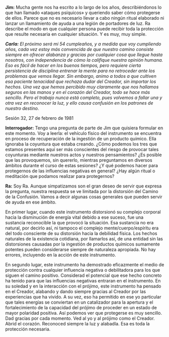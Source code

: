<p><strong>Jim:</strong> Mucha gente nos ha escrito a lo largo de los años, describiéndonos lo que han llamado «ataques psíquicos» y queriendo saber cómo protegerse de ellos. Parece que no es necesario llevar a cabo ningún ritual elaborado ni lanzar un llamamiento de ayuda a una legión de portadores de luz. Ra describe el modo en que cualquier persona puede recibir toda la protección que resulte necesaria en cualquier situación. Y es muy, muy simple.</p>
<p><em><strong>Carla:</strong> El próximo será mi 54 cumpleaños, y a medida que voy cumpliendo años, cada vez estoy más convencida de que nuestro camino consiste siempre en ofrecer alabanza y gracias por cualquier cosa que llegue hasta nosotros, con independencia de cómo la califique nuestra opinión humana. Eso es fácil de hacer en los buenos tiempos, pero requiere cierta persistencia de disciplina entrenar la mente para no retroceder ante los problemas que vemos llegar. Sin embargo, animo a todos a que cultiven esa paciente tenacidad que rechaza dudar del Creador, sin importar los hechos. Una vez que hemos percibido muy claramente que nos hallamos seguros en las manos y en el corazón del Creador, todo se hace más sencillo. Pero el trabajo nunca está completo, pues volvemos a fallar una y otra vez en reconocer la luz, y ello causa confusión en los patrones de nuestro destino.</em></p>
<p class="transcript-sub-title">Sesión 32, 27 de febrero de 1981</p>
<p><strong>Interrogador:</strong> Tengo una pregunta de parte de Jim que quisiera formular en este momento. Voy a leerla: el vehículo físico del instrumento se encuentra en proceso de recuperación de la ingestión de un producto químico. Ella ignoraba la coyuntura que estaba creando. ¿Cómo podemos los tres que estamos presentes aquí ser más conscientes del riesgo de provocar tales coyunturas mediante nuestros actos y nuestros pensamientos? ¿Es posible que las provoquemos, sin quererlo, mientras preguntamos en diversos ámbitos durante el curso de estas sesiones? ¿Y qué podemos hacer para protegernos de las influencias negativas en general? ¿Hay algún ritual o meditación que podamos realizar para protegernos?</p>
<p><strong>Ra:</strong> Soy Ra. Aunque simpatizamos son el gran deseo de servir que expresa la pregunta, nuestra respuesta se ve limitada por la distorsión del Camino de la Confusión. Vamos a decir algunas cosas generales que pueden servir de ayuda en ese ámbito.</p>
<p>En primer lugar, cuando este instrumento distorsionó su complejo corporal hacia la disminución de energía vital debido a ese suceso, fue una sustancia reconocible la que provocó la situación. Esa sustancia no era natural, por decirlo así, ni tampoco el complejo mente/cuerpo/espíritu era del todo consciente de su distorsión hacia la debilidad física. Los hechos naturales de la existencia cotidiana, por llamarlos así, de una entidad sin las distorsiones causadas por la ingestión de productos químicos sumamente potentes pueden considerarse siempre de naturaleza apropiada. No hay errores, incluyendo en la acción de este instrumento.</p>
<p>En segundo lugar, este instrumento ha demostrado eficazmente el medio de protección contra cualquier influencia negativa o debilitadora para los que siguen el camino positivo. Considerad el potencial que ese hecho concreto ha tenido para que las influencias negativas entraran en el instrumento. En su soledad y en la interacción con el prójimo, este instrumento ha pensado en el Creador, alabando y dando siempre gracias al Creador por las experiencias que ha vivido. A su vez, eso ha permitido en ese yo particular que tales energías se conviertan en un catalizador para la apertura y el fortalecimiento de la capacidad del prójimo de proceder en un estado de mayor polaridad positiva. Así podemos ver que protegerse es muy sencillo. Dad gracias por cada momento. Ved al yo y al prójimo como el Creador. Abrid el corazón. Reconoced siempre la luz y alabadla. Esa es toda la protección necesaria.</p>